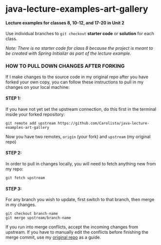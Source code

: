 # java-lecture-examples-art-gallery

#### Lecture examples for classes 8, 10-12, and 17-20 in Unit 2

Use individual branches to `git checkout` **starter code** or **solution** for each class. 

_Note: There is no starter code for class 8 because the project is meant to be created with Spring Initializr as part of the lecture example._

### HOW TO PULL DOWN CHANGES AFTER FORKING

If I make changes to the source code in my original repo after you have forked your own copy, you can follow these instructions to pull in my changes on your local machine:

#### STEP 1:
If you have not yet set the upstream connection, do this first in the terminal inside your forked repository:

```
git remote add upstream https://github.com/Carolista/java-lecture-examples-art-gallery
```

Now you have two remotes, `origin` (your fork) and `upstream` (my original repo)

#### STEP 2:
In order to pull in changes locally, you will need to fetch anything new from my repo:

```
git fetch upstream
```

#### STEP 3:
For any branch you wish to update, first switch to that branch, then merge in my changes.

```
git checkout branch-name
git merge upstream/branch-name
```

If you run into merge conflicts, accept the incoming changes from upstream. If you have to manually edit the conflicts before finishing the merge commit, use my [original repo](https://github.com/Carolista/java-lecture-examples-art-gallery) as a guide.
